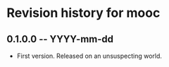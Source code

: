 # Revision history for mooc

## 0.1.0.0 -- YYYY-mm-dd

* First version. Released on an unsuspecting world.
